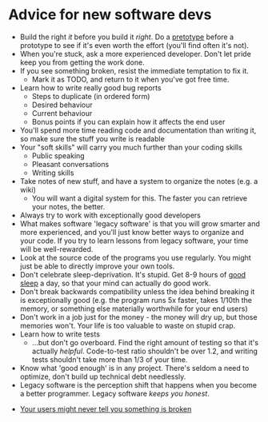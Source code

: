 # Advice for new software devs

- Build the right *it* before you build it *right*. Do a [pretotype](http://www.pretotyping.org) before a prototype to see if it's even worth the effort (you'll find often it's not).
- When you're stuck, ask a more experienced developer. Don't let pride keep you from getting the work done.
- If you see something broken, resist the immediate temptation to fix it.
  - Mark it as TODO, and return to it when you've got free time.
- Learn how to write really good bug reports
  - Steps to duplicate (in ordered form)
  - Desired behaviour
  - Current behaviour
  - Bonus points if you can explain how it affects the end user
- You'll spend more time reading code and documentation than writing it, so make sure the stuff you write is readable
- Your "soft skills" will carry you much further than your coding skills
  - Public speaking
  - Pleasant conversations
  - Writing skills
- Take notes of new stuff, and have a system to organize the notes (e.g. a wiki)
  - You will want a digital system for this. The faster you can retrieve your notes, the better.
- Always try to work with exceptionally good developers
- What makes software 'legacy software' is that you will grow smarter and more experienced, and you'll just know better ways to organize and your code. If you try to learn lessons from legacy software, your time will be well-rewarded.
- Look at the source code of the programs you use regularly. You might just be able to directly improve your own tools.
- Don't celebrate sleep-deprivation. It's stupid. Get 8-9 hours of [good sleep](./sleep.md) a day, so that your mind can actually do good work.
- Don't break backwards compatibility unless the idea behind breaking it is exceptionally good (e.g. the program runs 5x faster, takes 1/10th the memory, or something else materially worthwhile for your end users)
- Don't work in a job just for the money - the money will dry up, but those memories won't. Your life is too valuable to waste on stupid crap.
- Learn how to write tests
  - ...but don't go overboard. Find the right amount of testing so that it's actually *helpful*. Code-to-test ratio shouldn't be over 1.2, and writing tests shouldn't take more than 1/3 of your time.
- Know what 'good enough' is in any project. There's seldom a need to optimize, don't build up technical debt needlessly.
- Legacy software is the perception shift that happens when you become a better programmer. Legacy software *keeps you honest*.
* [Your users might never tell you something is broken](https://pointersgonewild.com/2019/11/02/they-might-never-tell-you-its-broken/)
